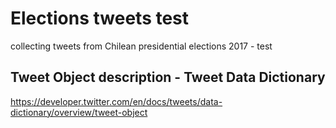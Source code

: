 # Elections tweets test
collecting tweets from Chilean presidential elections 2017 - test

## Tweet Object description - Tweet Data Dictionary
https://developer.twitter.com/en/docs/tweets/data-dictionary/overview/tweet-object
